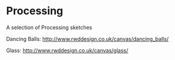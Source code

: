 Processing
==========

A selection of Processing sketches

Dancing Balls:  http://www.rwddesign.co.uk/canvas/dancing_balls/

Glass:  http://www.rwddesign.co.uk/canvas/glass/

